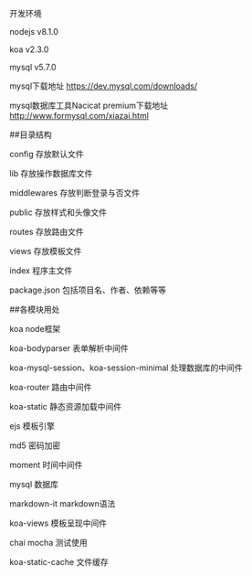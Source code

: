 开发环境

nodejs v8.1.0

koa v2.3.0

mysql v5.7.0

mysql下载地址 https://dev.mysql.com/downloads/

mysql数据库工具Nacicat premium下载地址 http://www.formysql.com/xiazai.html

##目录结构

  config 存放默认文件
  
  lib 存放操作数据库文件
  
  middlewares 存放判断登录与否文件
  
  public 存放样式和头像文件
  
  routes 存放路由文件
  
  views 存放模板文件
  
  index 程序主文件
  
  package.json 包括项目名、作者、依赖等等
  
##各模块用处

  koa node框架
  
  koa-bodyparser 表单解析中间件
  
  koa-mysql-session、koa-session-minimal 处理数据库的中间件
  
  koa-router 路由中间件
  
  koa-static 静态资源加载中间件
  
  ejs 模板引擎
  
  md5 密码加密
  
  moment 时间中间件
  
  mysql 数据库
  
  markdown-it markdown语法
  
  koa-views 模板呈现中间件
  
  chai mocha 测试使用
  
  koa-static-cache 文件缓存
